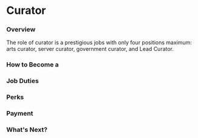 # Curator

### Overview
The role of curator is a prestigious jobs with only four positions maximum: arts curator, server curator, government curator, and Lead Curator. 
### How to Become a
### Job Duties
### Perks
### Payment
### What's Next?